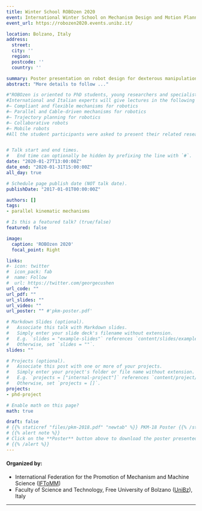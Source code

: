 ```yaml
---
title: Winter School ROBOzen 2020
event: International Winter School on Mechanism Design and Motion Planning for Robotics
event_url: https://robozen2020.events.unibz.it/

location: Bolzano, Italy
address:
  street:
  city: ''
  region:
  postcode: ''
  country: ''

summary: Poster presentation on robot design for dexterous manipulation.
abstract: "More details to follow ..."

#"ROBOzen is oriented to PhD students, young researchers and specialists working in the design of mechanisms and motion planning techniques for robotic and related mechatronic applications.
#International and Italian experts will give lectures in the following topics:
#– Compliant and flexible mechanisms for robotics
#– Parallel and Cable-driven mechanisms for robotics
#– Trajectory planning for robotics
#– Collaborative robots
#– Mobile robots
#All the student participants were asked to present their related research problems through posters and further share and discuss the solutions toward the same."


# Talk start and end times.
#   End time can optionally be hidden by prefixing the line with `#`.
date: "2020-01-27T13:00:00Z"
date_end: "2020-01-31T15:00:00Z"
all_day: true

# Schedule page publish date (NOT talk date).
publishDate: "2017-01-01T00:00:00Z"

authors: []
tags:
- parallel kinematic mechanisms

# Is this a featured talk? (true/false)
featured: false

image:
  caption: 'ROBOzen 2020'
  focal_point: Right

links:
#- icon: twitter
#  icon_pack: fab
#  name: Follow
#  url: https://twitter.com/georgecushen
url_code: ""
url_pdf: ""
url_slides: ""
url_video: ""
url_poster: "" #'pkm-poster.pdf'

# Markdown Slides (optional).
#   Associate this talk with Markdown slides.
#   Simply enter your slide deck's filename without extension.
#   E.g. `slides = "example-slides"` references `content/slides/example-slides.md`.
#   Otherwise, set `slides = ""`.
slides: ""

# Projects (optional).
#   Associate this post with one or more of your projects.
#   Simply enter your project's folder or file name without extension.
#   E.g. `projects = ["internal-project"]` references `content/project/deep-learning/index.md`.
#   Otherwise, set `projects = []`.
projects:
- phd-project

# Enable math on this page?
math: true

draft: false
# {{% staticref "files/pkm-2018.pdf" "newtab" %}} PKM-18 Poster {{% /staticref %}}
# {{% alert note %}}
# Click on the **Poster** button above to download the poster presented at the summer school.
# {{% /alert %}}
---
```


#### Organized by:

- International Federation for the Promotion of Mechanism and Machine Science ([IFToMM](http://iftomm.net/))
- Faculty of Science and Technology, Free University of Bolzano ([UniBz](https://www.unibz.it/en/faculties/sciencetechnology/)), Italy


---
